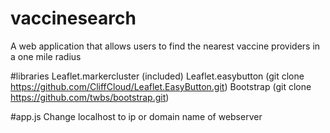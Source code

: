 # vaccinesearch
A web application that allows users to find the nearest vaccine providers in a one mile radius

#libraries
Leaflet.markercluster (included)
Leaflet.easybutton (git clone https://github.com/CliffCloud/Leaflet.EasyButton.git)
Bootstrap (git clone https://github.com/twbs/bootstrap.git)


#app.js
Change localhost to ip or domain name of webserver
